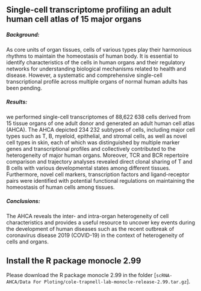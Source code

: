 ## Single-cell transcriptome profiling an adult human cell atlas of 15 major organs

##### Background: 
As core units of organ tissues, cells of various types play their harmonious rhythms to maintain the homeostasis of human body. It is essential to identify characteristics of the cells in human organs and their regulatory networks for understanding biological mechanisms related to health and disease. However, a systematic and comprehensive single-cell transcriptional profile across multiple organs of normal human adults has been pending.
##### Results:
we performed single-cell transcriptomes of 88,622 638 cells derived from 15 tissue organs of one adult donor and generated an adult human cell atlas (AHCA). The AHCA depicted 234 232 subtypes of cells, including major cell types such as T, B, myeloid, epithelial, and stromal cells, as well as novel cell types in skin, each of which was distinguished by multiple marker genes and transcriptional profiles and collectively contributed to the heterogeneity of major human organs. Moreover, TCR and BCR repertoire comparison and trajectory analyses revealed direct clonal sharing of T and B cells with various developmental states among different tissues. Furthermore, novel cell markers, transcription factors and ligand-receptor pairs were identified with potential functional regulations on maintaining the homeostasis of human cells among tissues. 
##### Conclusions: 
The AHCA reveals the inter- and intra-organ heterogeneity of cell characteristics and provides a useful resource to uncover key events during the development of human diseases such as the recent outbreak of coronavirus disease 2019 (COVID-19) in the context of heterogeneity of cells and organs.

## Install the R package monocle 2.99
Please download the R package monocle 2.99 in the folder [`scRNA-AHCA/Data For Ploting/cole-trapnell-lab-monocle-release-2.99.tar.gz`].
